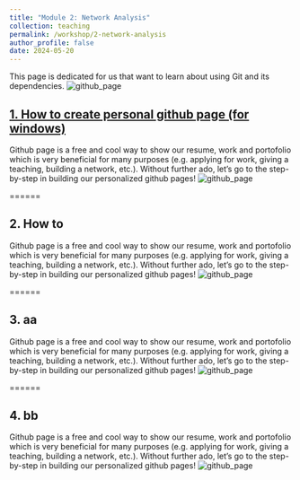 ```yaml
---
title: "Module 2: Network Analysis"
collection: teaching
permalink: /workshop/2-network-analysis
author_profile: false
date: 2024-05-20
---
```


This page is dedicated for us that want to learn about using Git and its dependencies.
![github_page](https://www.dropbox.com/scl/fi/6c0zoualilmch0e4093cu/githubpages.webp?rlkey=p9lsyz895rm0h95p8n1w59yqy&raw=1)

## [1. How to create personal github page (for windows)](https://www.dropbox.com/scl/fi/6c0zoualilmch0e4093cu/githubpages.webp?rlkey=p9lsyz895rm0h95p8n1w59yqy&raw=1)
Github page is a free and cool way to show our resume, work and portofolio which is very beneficial for many purposes (e.g. applying for work, giving a teaching, building a network, etc.). Without further ado, let’s go to the step-by-step in building our personalized github pages!
![github_page](https://www.dropbox.com/scl/fi/6c0zoualilmch0e4093cu/githubpages.webp?rlkey=p9lsyz895rm0h95p8n1w59yqy&raw=1)

======

## 2. How to
Github page is a free and cool way to show our resume, work and portofolio which is very beneficial for many purposes (e.g. applying for work, giving a teaching, building a network, etc.). Without further ado, let’s go to the step-by-step in building our personalized github pages!
![github_page](https://www.dropbox.com/scl/fi/6c0zoualilmch0e4093cu/githubpages.webp?rlkey=p9lsyz895rm0h95p8n1w59yqy&raw=1)

======

## 3. aa
Github page is a free and cool way to show our resume, work and portofolio which is very beneficial for many purposes (e.g. applying for work, giving a teaching, building a network, etc.). Without further ado, let’s go to the step-by-step in building our personalized github pages!
![github_page](https://www.dropbox.com/scl/fi/6c0zoualilmch0e4093cu/githubpages.webp?rlkey=p9lsyz895rm0h95p8n1w59yqy&raw=1)

======

## 4. bb
Github page is a free and cool way to show our resume, work and portofolio which is very beneficial for many purposes (e.g. applying for work, giving a teaching, building a network, etc.). Without further ado, let’s go to the step-by-step in building our personalized github pages!
![github_page](https://www.dropbox.com/scl/fi/6c0zoualilmch0e4093cu/githubpages.webp?rlkey=p9lsyz895rm0h95p8n1w59yqy&raw=1)

